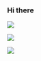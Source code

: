 ### Hi there 

![](https://github-readme-stats.vercel.app/api?username=Wedyarit&show_icons=true&theme=dark)

![](https://github-readme-stats.vercel.app/api/top-langs/?username=Wedyarit&layout=compact&theme=dark)

![](https://github-profile-trophy.vercel.app/?username=Wedyarit&theme=darkhub)
